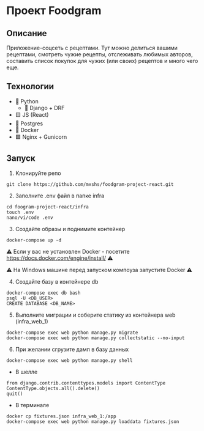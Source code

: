 # Проект Foodgram

## Описание

Приложение-соцсеть с рецептами. Тут можно делиться вашими рецептами, смотреть чужие рецепты, отслеживать любимых авторов, составить список покупок для чужих (или своих) рецептов и много чего еще.

## Технологии
* :snake: Python
  * :lizard: Django + DRF
* :yellow_square: JS (React)
* :elephant: Postgres
* :whale: Docker
* :green_square: Nginx + Gunicorn

## Запуск

1. Клонируйте репо

```
git clone https://github.com/mxshs/foodgram-project-react.git
```

2. Заполните .env файл в папке infra

```
cd foogram-project-react/infra
touch .env
nano/vi/code .env
```

3. Создайте образы и поднимите контейнер

```
docker-compose up -d
```

:warning: Если у вас не установлен Docker - посетите https://docs.docker.com/engine/install/ :warning:

:warning: На Windows машине перед запуском компоуза запустите Docker :warning:

4. Создайте базу в контейнере db

```
docker-compose exec db bash
psql -U <DB_USER>
CREATE DATABASE <DB_NAME>
```

5. Выполните миграции и соберите статику из контейнера web (infra_web_1)

```
docker-compose exec web python manage.py migrate
docker-compose exec web python manage.py collectstatic --no-input
```

6. При желании сгрузите дамп в базу данных

```
docker-compose exec web python manage.py shell
```

   * В шелле

```
from django.contrib.contenttypes.models import ContentType
ContentType.objects.all().delete()
quit()
```

   * В терминале

```
docker cp fixtures.json infra_web_1:/app
docker-compose exec web python manage.py loaddata fixtures.json
```
